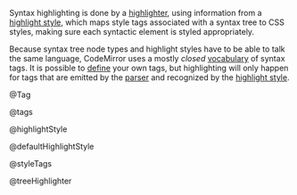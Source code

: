 Syntax highlighting is done by a
[highlighter](#highlight.treeHighlighter), using information from a
[highlight style](#highlight.highlightStyle), which maps style tags
associated with a syntax tree to CSS styles, making sure each
syntactic element is styled appropriately.

Because syntax tree node types and highlight styles have to be able to
talk the same language, CodeMirror uses a mostly _closed_
[vocabulary](#highlight.tags) of syntax tags. It is possible to
[define](#highlight.Tag^define) your own tags, but highlighting will
only happen for tags that are emitted by the
[parser](#language.Language) and recognized by the [highlight
style](#highlight.highlightStyle).

@Tag

@tags

@highlightStyle

@defaultHighlightStyle

@styleTags

@treeHighlighter
